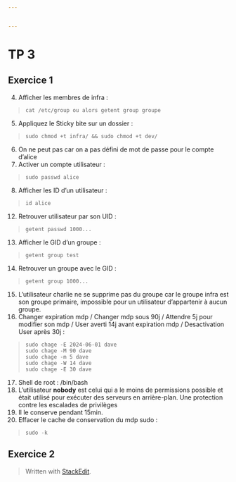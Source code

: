 ```yaml
---


---
```


<h1 id="tp-3">TP 3</h1>
<h2 id="exercice-1">Exercice 1</h2>
<ol start="4">
<li>Afficher les membres de infra :</li>
</ol>
<blockquote>
<p><code>cat /etc/group ou alors getent group groupe</code></p>
</blockquote>
<ol start="5">
<li>Appliquez le Sticky bite sur un dossier :</li>
</ol>
<blockquote>
<p><code>sudo chmod +t infra/ &amp;&amp; sudo chmod +t dev/</code></p>
</blockquote>
<ol start="6">
<li>On ne peut pas car on a pas défini de mot de passe pour le compte d’alice</li>
<li>Activer un compte utilisateur :</li>
</ol>
<blockquote>
<p><code>sudo passwd alice</code></p>
</blockquote>
<ol start="8">
<li>Afficher les ID d’un utilisateur :</li>
</ol>
<blockquote>
<p><code>id alice</code></p>
</blockquote>
<ol start="12">
<li>Retrouver utilisateur par son UID :</li>
</ol>
<blockquote>
<p><code>getent passwd 1000...</code></p>
</blockquote>
<ol start="13">
<li>Afficher le GID d’un groupe :</li>
</ol>
<blockquote>
<p><code>getent group test</code></p>
</blockquote>
<ol start="14">
<li>Retrouver un groupe avec le GID :</li>
</ol>
<blockquote>
<p><code>getent group 1000...</code></p>
</blockquote>
<ol start="15">
<li>L’utilisateur charlie ne se supprime pas du groupe car le groupe infra est son groupe primaire, impossible pour un utilisateur d’appartenir à aucun groupe.</li>
<li>Changer expiration mdp / Changer mdp sous 90j / Attendre 5j pour modifier son mdp / User averti 14j avant expiration mdp / Desactivation User après 30j  :</li>
</ol>
<blockquote>
<pre><code>sudo chage -E 2024-06-01 dave
sudo chage -M 90 dave
sudo chage -m 5 dave
sudo chage -W 14 dave
sudo chage -E 30 dave
</code></pre>
</blockquote>
<ol start="17">
<li>Shell de root : /bin/bash</li>
<li>L’utilisateur <strong>nobody</strong> est celui qui a le moins de permissions possible et était utilisé pour exécuter des serveurs en arrière-plan. Une protection contre les escalades de privilèges</li>
<li>Il le conserve pendant 15min.</li>
<li>Effacer le cache de conservation du mdp sudo :</li>
</ol>
<blockquote>
<p><code>sudo -k</code></p>
</blockquote>
<h2 id="exercice-2">Exercice 2</h2>
<blockquote>
<p>Written with <a href="https://stackedit.io/">StackEdit</a>.</p>
</blockquote>

